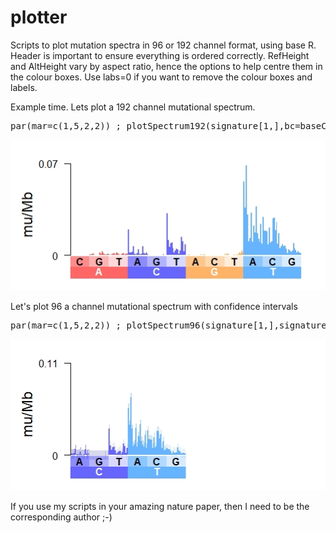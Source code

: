 # plotter
Scripts to plot mutation spectra in 96 or 192 channel format, using base R. Header is important to ensure everything is ordered correctly. RefHeight and AltHeight vary by aspect ratio, hence the options to help centre them in the colour boxes. Use labs=0 if you want to remove the colour boxes and labels.

Example time. Lets plot a 192 channel mutational spectrum.
<pre>
par(mar=c(1,5,2,2)) ; plotSpectrum192(signature[1,],bc=baseCol,labs = 1,yUpperBound = 0.07, yLowerBound = 0,labScale = 1,ylab="mu/Mb",RefHeight=-1.1,AltHeight=-2.15)
</pre>

![alt text](https://github.com/CraigJAnderson/plotter/blob/main/example_192_spectra.jpeg)

Let's plot 96 a channel mutational spectrum with confidence intervals 
<pre>par(mar=c(1,5,2,2)) ; plotSpectrum96(signature[1,],signature_error_bars[1,],bc=baseCol,labs = 1,yUpperBound = 0.11, yLowerBound = 0,labScale = 1,ylab="mu/Mb",RefHeight=-1.1,AltHeight=-1.9) </pre>
![alt text](https://github.com/CraigJAnderson/plotter/blob/main/example_96_spectra.jpeg)

If you use my scripts in your amazing nature paper, then I need to be the corresponding author ;-)
